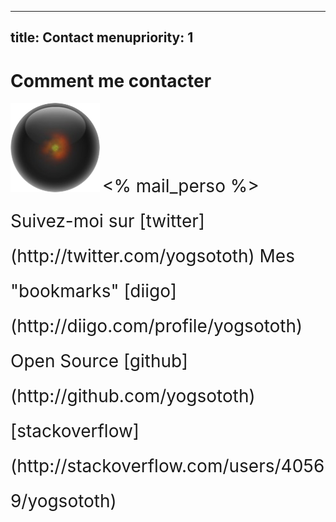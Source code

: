 ----- 
title: Contact
menupriority: 1
-----
# Comment me contacter

<img src="/Scratch/img/about/avatar.png" alt="Avatar" class="left"/>

<span style="font-size: 2em; line-height: 2em">
<% mail_perso %>  
  Suivez-moi sur [twitter](http://twitter.com/yogsototh)  
  Mes "bookmarks" [diigo](http://diigo.com/profile/yogsototh)  
  Open Source [github](http://github.com/yogsototh)  
[stackoverflow](http://stackoverflow.com/users/40569/yogsototh)  
</span>
<div class="flush"></div>

